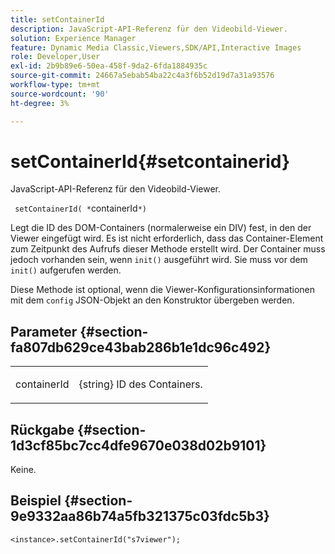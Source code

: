 ```yaml
---
title: setContainerId
description: JavaScript-API-Referenz für den Videobild-Viewer.
solution: Experience Manager
feature: Dynamic Media Classic,Viewers,SDK/API,Interactive Images
role: Developer,User
exl-id: 2b9b89e6-50ea-458f-9da2-6fda1884935c
source-git-commit: 24667a5ebab54ba22c4a3f6b52d19d7a31a93576
workflow-type: tm+mt
source-wordcount: '90'
ht-degree: 3%

---
```


# setContainerId{#setcontainerid}

JavaScript-API-Referenz für den Videobild-Viewer.

` setContainerId( *`containerId`*)`

Legt die ID des DOM-Containers (normalerweise ein DIV) fest, in den der Viewer eingefügt wird. Es ist nicht erforderlich, dass das Container-Element zum Zeitpunkt des Aufrufs dieser Methode erstellt wird. Der Container muss jedoch vorhanden sein, wenn `init()` ausgeführt wird. Sie muss vor dem `init()` aufgerufen werden.

Diese Methode ist optional, wenn die Viewer-Konfigurationsinformationen mit dem `config` JSON-Objekt an den Konstruktor übergeben werden.

## Parameter {#section-fa807db629ce43bab286b1e1dc96c492}

<table id="table_896DFF34A68A403DB93A6D597461A573"> 
 <tbody> 
  <tr> 
   <td colname="col1"> <p> <span class="codeph"> <span class="varname"> containerId </span> </span> </p> </td> 
   <td colname="col2"> <p> <span class="codeph"> {string} </span> ID des Containers. </p> </td> 
  </tr> 
 </tbody> 
</table>

## Rückgabe {#section-1d3cf85bc7cc4dfe9670e038d02b9101}

Keine.

## Beispiel {#section-9e9332aa86b74a5fb321375c03fdc5b3}

```
<instance>.setContainerId("s7viewer");
```
